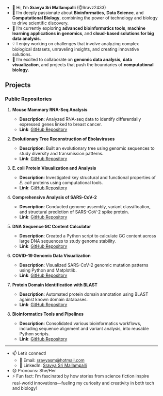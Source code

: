 - 👋 Hi, I’m **Sravya Sri Mallampalli** (@Sravz2433)
- 👀 I’m deeply passionate about **Bioinformatics**, **Data Science**, and **Computational Biology**, combining the power of technology and biology to drive scientific discovery.
- 🌱 I’m currently exploring **advanced bioinformatics tools**, **machine learning applications in genomics**, and **cloud-based solutions for big data analysis**.
- 💡 I enjoy working on challenges that involve analyzing complex biological datasets, unraveling insights, and creating innovative solutions.
- 💞️ I’m excited to collaborate on **genomic data analysis**, **data visualization**, and projects that push the boundaries of **computational biology**.

## **Projects**

### **Public Repositories**
1. **Mouse Mammary RNA-Seq Analysis**
   - **Description**: Analyzed RNA-seq data to identify differentially expressed genes linked to breast cancer.
   - **Link**: [GitHub Repository](https://github.com/Sravz2433/mouse-mammary-rna-seq-analysis)

2. **Evolutionary Tree Reconstruction of Ebolaviruses**
   - **Description**: Built an evolutionary tree using genomic sequences to study diversity and transmission patterns.
   - **Link**: [GitHub Repository](https://github.com/Sravz2433/ebolavirus-tree)

3. **E. coli Protein Visualization and Analysis**
   - **Description**: Investigated key structural and functional properties of *E. coli* proteins using computational tools.
   - **Link**: [GitHub Repository](https://github.com/Sravz2433/Ecoli-Protein-Visualization)

4. **Comprehensive Analysis of SARS-CoV-2**
   - **Description**: Conducted genome assembly, variant classification, and structural prediction of SARS-CoV-2 spike protein.
   - **Link**: [GitHub Repository](https://github.com/Sravz2433/sars-cov2-analysis/blob/main/README.md)

5. **DNA Sequence GC Content Calculator**
   - **Description**: Created a Python script to calculate GC content across large DNA sequences to study genome stability.
   - **Link**: [GitHub Repository](https://github.com/Sravz2433/GC-content-calculator)

6. **COVID-19 Genomic Data Visualization**
   - **Description**: Visualized SARS-CoV-2 genomic mutation patterns using Python and Matplotlib.
   - **Link**: [GitHub Repository](https://github.com/Sravz2433/COVID19-genome-visualization)

7. **Protein Domain Identification with BLAST**
   - **Description**: Automated protein domain annotation using BLAST against known domain databases.
   - **Link**: [GitHub Repository](https://github.com/Sravz2433/protein-domain-annotation)

8. **Bioinformatics Tools and Pipelines**
   - **Description**: Consolidated various bioinformatics workflows, including sequence alignment and variant analysis, into reusable Python scripts.
   - **Link**: [GitHub Repository](https://github.com/Sravz2433/Bioinformatics)

---

- 📫 Let’s connect!
   - 📧 Email: [sravyasm@hotmail.com](mailto:sravyasm@hotmail.com)
   - 💼 LinkedIn: [Sravya Sri Mallampalli](https://www.linkedin.com/in/sravya-sri-mallampalli)
- 😄 Pronouns: She/Her
- ⚡ Fun fact: I’m fascinated by how stories from science fiction inspire real-world innovations—fueling my curiosity and creativity in both tech and biology!

<!---
Sravz2433/Sravz2433 is a ✨ special ✨ repository because its `README.md` (this file) appears on your GitHub profile.
You can click the Preview link to take a look at your changes.
--->
